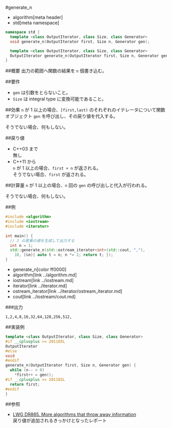 #generate_n
* algorithm[meta header]
* std[meta namespace]

```cpp
namespace std {
  template <class OutputIterator, class Size, class Generator>
  void generate_n(OutputIterator first, Size n, Generator gen);				// C++03 まで

  template <class OutputIterator, class Size, class Generator>
  OutputIterator generate_n(OutputIterator first, Size n, Generator gen);	// C++11 から
}
```

##概要
出力の範囲へ関数の結果を `n` 個書き込む。


##要件
- `gen` は引数をとらないこと。
- `Size` は integral type に変換可能であること。


##効果
`n` が 1 以上の場合、`[first,last)` のそれぞれのイテレータについて関数オブジェクト `gen` を呼び出し、その戻り値を代入する。

そうでない場合、何もしない。


##戻り値
- C++03 まで  
	無し
- C++11 から  
	`n` が 1 以上の場合、`first + n` が返される。  
	そうでない場合、`first` が返される。


##計算量
`n` が 1 以上の場合、`n` 回の `gen` の呼び出しと代入が行われる。

そうでない場合、何もしない。


##例
```cpp
#include <algorithm>
#include <iostream>
#include <iterator>
 
int main() {
  // 2 の累乗の値を生成して出力する
  int n = 1;
  std::generate_n(std::ostream_iterator<int>(std::cout, ","),
    10, [&n]{ auto t = n; n *= 2; return t; });
}
```
* generate_n[color ff0000]
* algorithm[link ../algorithm.md]
* iostream[link ../iostream.md]
* iterator[link ../iterator.md]
* ostream_iterator[link ../iterator/ostream_iterator.md]
* cout[link ../iostream/cout.md]

###出力
```
1,2,4,8,16,32,64,128,256,512,
```


##実装例
```cpp
template <class OutputIterator, class Size, class Generator>
#if __cplusplus >= 201103L
OutputIterator
#else
void
#endif
generate_n(OutputIterator first, Size n, Generator gen) {
  while (n-- > 0)
    *first++ = gen();
#if __cplusplus >= 201103L
  return first;
#endif
}
```


##参照
- [LWG DR865. More algorithms that throw away information](http://cplusplus.github.io/LWG/lwg-defects.html#865)  
	戻り値が追加されるきっかけとなったレポート
